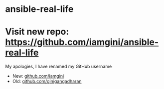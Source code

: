 # ansible-real-life
# Visit new repo: https://github.com/iamgini/ansible-real-life

My apologies, I have renamed my GitHub username

- New: [github.com/iamgini](https://github.com/iamgini)
- Old: [github.com/ginigangadharan](https://github.com/ginigangadharan)
